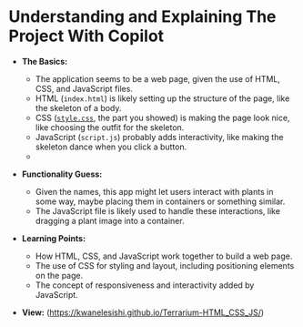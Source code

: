 # Understanding and Explaining The Project With Copilot

- **The Basics:**
  - The application seems to be a web page, given the use of HTML, CSS, and JavaScript files.
  - HTML (`index.html`) is likely setting up the structure of the page, like the skeleton of a body.
  - CSS ([`style.css`](command:_github.copilot.openRelativePath?%5B%7B%22scheme%22%3A%22file%22%2C%22authority%22%3A%22%22%2C%22path%22%3A%22%2Fworkspaces%2Fwebdev-with-copilot%2Ftranscripts%2F03-css-dev%2Fsolution%2Fstyle.css%22%2C%22query%22%3A%22%22%2C%22fragment%22%3A%22%22%7D%5D "/workspaces/webdev-with-copilot/transcripts/03-css-dev/solution/style.css"), the part you showed) is making the page look nice, like choosing the outfit for the skeleton.
  - JavaScript (`script.js`) probably adds interactivity, like making the skeleton dance when you click a button.
  - 
- **Functionality Guess:**
  - Given the names, this app might let users interact with plants in some way, maybe placing them in containers or something similar.
  - The JavaScript file is likely used to handle these interactions, like dragging a plant image into a container.

- **Learning Points:**
  - How HTML, CSS, and JavaScript work together to build a web page.
  - The use of CSS for styling and layout, including positioning elements on the page.
  - The concept of responsiveness and interactivity added by JavaScript.

- **View:**
    (https://kwanelesishi.github.io/Terrarium-HTML_CSS_JS/)

